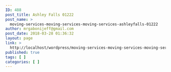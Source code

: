```yaml
---
ID: 488
post_title: Ashley Falls 01222
post_name: >
  moving-services-moving-services-moving-services-ashleyfalls-01222
author: mrgabonijeff@gmail.com
post_date: 2018-03-28 01:36:32
layout: page
link: >
  http://localhost/wordpress/moving-services-moving-services-moving-services-ashleyfalls-01222/
published: true
tags: [ ]
categories: [ ]
---
```

